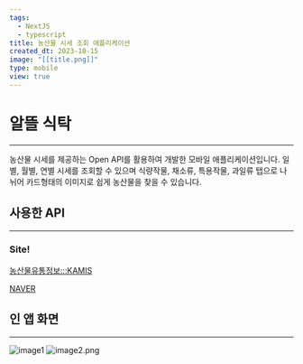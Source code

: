 ```yaml
---
tags:
  - NextJS
  - typescript
title: 농산물 시세 조회 애플리케이션
created_dt: 2023-10-15
image: "[[title.png]]"
type: mobile
view: true
---
```

# 알뜰 식탁
---
농산물 시세를 제공하는 Open API를 활용하여 개발한 모바일 애플리케이션입니다. 일별, 월별, 연별 시세를 조회할 수 있으며 식량작물, 채소류, 특용작물, 과일류 탭으로 나뉘어 카드형태의 이미지로 쉽게 농산물을 찾을 수 있습니다.

## 사용한 API
---
### Site!

[농산물유통정보:::KAMIS](https://www.kamis.or.kr/customer/reference/openapi_list.do)

[NAVER](https://www.naver.com/)

## 인 앱 화면
---
![image1](image1.png)
![image2.png](image2.png)
